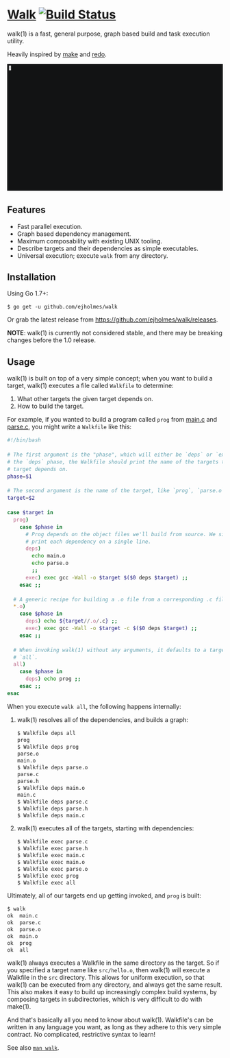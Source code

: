 # [Walk](http://ejholmes.io/walk/) [![Build Status](https://travis-ci.org/ejholmes/walk.svg?branch=master)](https://travis-ci.org/ejholmes/walk)

walk(1) is a fast, general purpose, graph based build and task execution utility.

Heavily inspired by [make](https://www.gnu.org/software/make/) and [redo](https://github.com/apenwarr/redo).

![](./docs/walk.gif)

## Features

* Fast parallel execution.
* Graph based dependency management.
* Maximum composability with existing UNIX tooling.
* Describe targets and their dependencies as simple executables.
* Universal execution; execute `walk` from any directory.

## Installation

Using Go 1.7+:

```console
$ go get -u github.com/ejholmes/walk
```

Or grab the latest release from https://github.com/ejholmes/walk/releases.

**NOTE**: walk(1) is currently not considered stable, and there may be breaking changes before the 1.0 release.

## Usage

walk(1) is built on top of a very simple concept; when you want to build a target, walk(1) executes a file called `Walkfile` to determine:

1. What other targets the given target depends on.
2. How to build the target.

For example, if you wanted to build a program called `prog` from [main.c](./test/113-readme/main.c) and [parse.c](./test/113-readme/parse.c), you might write a `Walkfile` like this:

```bash
#!/bin/bash

# The first argument is the "phase", which will either be `deps` or `exec`. In
# the `deps` phase, the Walkfile should print the name of the targets that this
# target depends on.
phase=$1

# The second argument is the name of the target, like `prog`, `parse.o`, etc.
target=$2

case $target in
  prog)
    case $phase in
      # Prog depends on the object files we'll build from source. We simply
      # print each dependency on a single line.
      deps)
        echo main.o
        echo parse.o
        ;;
      exec) exec gcc -Wall -o $target $($0 deps $target) ;;
    esac ;;

  # A generic recipe for building a .o file from a corresponding .c file.
  *.o)
    case $phase in
      deps) echo ${target//.o/.c} ;;
      exec) exec gcc -Wall -o $target -c $($0 deps $target) ;;
    esac ;;

  # When invoking walk(1) without any arguments, it defaults to a target called
  # `all`.
  all)
    case $phase in
      deps) echo prog ;;
    esac ;;
esac
```

When you execute `walk all`, the following happens internally:

1. walk(1) resolves all of the dependencies, and builds a graph:

    ```console
    $ Walkfile deps all
    prog
    $ Walkfile deps prog
    parse.o
    main.o
    $ Walkfile deps parse.o
    parse.c
    parse.h
    $ Walkfile deps main.o
    main.c
    $ Walkfile deps parse.c
    $ Walkfile deps parse.h
    $ Walkfile deps main.c
    ```

2. walk(1) executes all of the targets, starting with dependencies:

    ```console
    $ Walkfile exec parse.c
    $ Walkfile exec parse.h
    $ Walkfile exec main.c
    $ Walkfile exec main.o
    $ Walkfile exec parse.o
    $ Walkfile exec prog
    $ Walkfile exec all
    ```

Ultimately, all of our targets end up getting invoked, and `prog` is built:

```console
$ walk
ok	main.c
ok	parse.c
ok	parse.o
ok	main.o
ok	prog
ok	all
```

walk(1) always executes a Walkfile in the same directory as the target. So if you specified a target name like `src/hello.o`, then walk(1) will execute a Walkfile in the `src` directory. This allows for uniform execution, so that walk(1) can be executed from any directory, and always get the same result. This also makes it easy to build up increasingly complex build systems, by composing targets in subdirectories, which is very difficult to do with make(1).

And that's basically all you need to know about walk(1). Walkfile's can be written in any language you want, as long as they adhere to this very simple contract. No complicated, restrictive syntax to learn!

See also [`man walk`](http://ejholmes.io/walk/).
